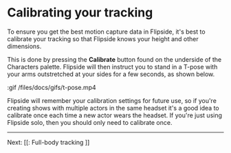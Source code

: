 # Calibrating your tracking

To ensure you get the best motion capture data in Flipside, it's best to calibrate
your tracking so that Flipside knows your height and other dimensions.

This is done by pressing the **Calibrate** button found on the underside of the Characters
palette. Flipside will then instruct you to stand in a T-pose with your arms outstretched
at your sides for a few seconds, as shown below.

:gif /files/docs/gifs/t-pose.mp4

Flipside will remember your calibration settings for future use, so if you're creating
shows with multiple actors in the same headset it's a good idea to calibrate once each
time a new actor wears the headset. If you're just using Flipside solo, then you should
only need to calibrate once.

---

Next: [[: Full-body tracking ]]
